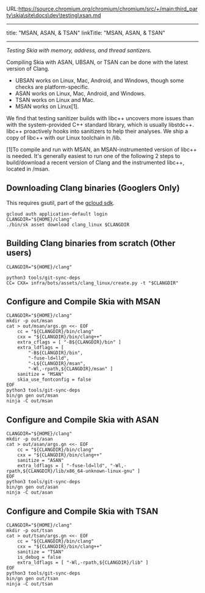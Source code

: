 URL:https://source.chromium.org/chromium/chromium/src/+/main:third_party\skia\site\docs\dev\testing\xsan.md

---
title: "MSAN, ASAN, & TSAN"
linkTitle: "MSAN, ASAN, & TSAN"

---


*Testing Skia with memory, address, and thread santizers.*

Compiling Skia with ASAN, UBSAN, or TSAN can be done with the latest version of Clang.

- UBSAN works on Linux, Mac, Android, and Windows, though some checks are platform-specific.
- ASAN works on Linux, Mac, Android, and Windows.
- TSAN works on Linux and Mac.
- MSAN works on Linux[1].

We find that testing sanitizer builds with libc++ uncovers more issues than
with the system-provided C++ standard library, which is usually libstdc++.
libc++ proactively hooks into sanitizers to help their analyses.
We ship a copy of libc++ with our Linux toolchain in /lib.

[1]To compile and run with MSAN, an MSAN-instrumented version of libc++ is needed.
It's generally easiest to run one of the following 2 steps to build/download a recent version
of Clang and the instrumented libc++, located in /msan.

Downloading Clang binaries (Googlers Only)
------------------------------------------
This requires gsutil, part of the [gcloud sdk](https://cloud.google.com/sdk/downloads).

<!--?prettify lang=sh?-->

    gcloud auth application-default login
    CLANGDIR="${HOME}/clang"
    ./bin/sk asset download clang_linux $CLANGDIR

Building Clang binaries from scratch (Other users)
---------------------------

<!--?prettify lang=sh?-->

    CLANGDIR="${HOME}/clang"

    python3 tools/git-sync-deps
    CC= CXX= infra/bots/assets/clang_linux/create.py -t "$CLANGDIR"

Configure and Compile Skia with MSAN
------------------------------------

<!--?prettify lang=sh?-->

    CLANGDIR="${HOME}/clang"
    mkdir -p out/msan
    cat > out/msan/args.gn <<- EOF
        cc = "${CLANGDIR}/bin/clang"
        cxx = "${CLANGDIR}/bin/clang++"
        extra_cflags = [ "-B${CLANGDIR}/bin" ]
        extra_ldflags = [
            "-B${CLANGDIR}/bin",
            "-fuse-ld=lld",
            "-L${CLANGDIR}/msan",
            "-Wl,-rpath,${CLANGDIR}/msan" ]
        sanitize = "MSAN"
        skia_use_fontconfig = false
    EOF
    python3 tools/git-sync-deps
    bin/gn gen out/msan
    ninja -C out/msan

Configure and Compile Skia with ASAN
------------------------------------

<!--?prettify lang=sh?-->

    CLANGDIR="${HOME}/clang"
    mkdir -p out/asan
    cat > out/asan/args.gn <<- EOF
        cc = "${CLANGDIR}/bin/clang"
        cxx = "${CLANGDIR}/bin/clang++"
        sanitize = "ASAN"
        extra_ldflags = [ "-fuse-ld=lld", "-Wl,-rpath,${CLANGDIR}/lib/x86_64-unknown-linux-gnu" ]
    EOF
    python3 tools/git-sync-deps
    bin/gn gen out/asan
    ninja -C out/asan

Configure and Compile Skia with TSAN
------------------------------------

<!--?prettify lang=sh?-->

    CLANGDIR="${HOME}/clang"
    mkdir -p out/tsan
    cat > out/tsan/args.gn <<- EOF
        cc = "${CLANGDIR}/bin/clang"
        cxx = "${CLANGDIR}/bin/clang++"
        sanitize = "TSAN"
        is_debug = false
        extra_ldflags = [ "-Wl,-rpath,${CLANGDIR}/lib" ]
    EOF
    python3 tools/git-sync-deps
    bin/gn gen out/tsan
    ninja -C out/tsan


